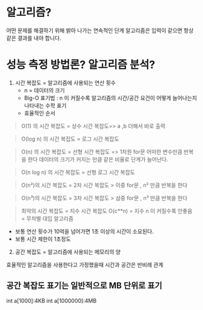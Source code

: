 # 알고리즘?
어떤 문제를 해결하기 위해 밝아 나가는 연속적인 단계
알고리즘은 입력이 같으면 항상 같은 결과를 내야 합니다.

# 성능 측정 방법론? 알고리즘 분석?
1. 시간 복잡도 = 알고리즘에 사용되는 연산 횟수
   * n = 데이터의 크기
   * Big-O 표기법 : n 이 커질수록 알고리즘의 시간/공간 요건이 어떻게 늘어나는지 나타내는 수학 표기
   * 효율적인 순서 
 
> O(1) 의 시간 복잡도 = 상수 시간 복잡도=> a ,b 더해서 바로 출력
   
> O(log n) 의 시간 복잡도 = 로그 시간 복잡도

> O(n) 의 시간 복잡도 = 선형 시간 복잡도  => 1차원 for문 어떠한 변수만큼 반복을 한다
  데이터의 크기가 커지는 만큼 같은 비율로 단계가 늘어난다.

> O(n log n) 의 시간 복잡도 = 선형 로그 시간 복잡도

> O(n²)의 시간 복잡도 = 2차 시간 복잡도 > 이중 for문 , n² 만큼 반복을 한다

> O(n³)의 시간 복잡도 = 3차 시간 복잡도 > 삼중 for문 , n³ 만큼 반복을 한다

> 최악의 시간 복잡도 = 지수 시간 복잡도 O(c**n) = 지수 n 이 커질수록  안좋음 = 무차별 대입 알고리즘

* 보통 연산 횟수가 10억을 넘어가면 1초 이상의 시간이 소요된다.
* 보통 시간 제한이 1초정도


2. 공간 복잡도 = 알고리즘에 사용되는 메모리의 양

효율적인 알고리즘을 사용한다고 가정했을때 시간과 공간은 반비례 관계





## 공간 복잡도 표기는 일반적으로 MB 단위로 표기
int a[1000]:4KB
int a[1000000]:4MB
